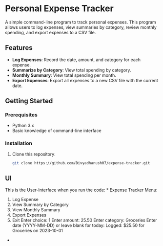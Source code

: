 # Personal Expense Tracker

A simple command-line program to track personal expenses. This program allows users to log expenses, view summaries by category, review monthly spending, and export expenses to a CSV file.

## Features

- **Log Expenses**: Record the date, amount, and category for each expense.
- **Summarize by Category**: View total spending by category.
- **Monthly Summary**: View total spending per month.
- **Export Expenses**: Export all expenses to a new CSV file with the current date.

## Getting Started

### Prerequisites

- Python 3.x
- Basic knowledge of command-line interface

### Installation

1. Clone this repository:
   ```bash
   git clone https://github.com/Divyadhanush07/expense-tracker.git

## UI

This is the User-Interface when you run the code:
*
Expense Tracker Menu:
1. Log Expense
2. View Summary by Category
3. View Monthly Summary
4. Export Expenses
5. Exit
Enter choice: 1
Enter amount: 25.50
Enter category: Groceries
Enter date (YYYY-MM-DD) or leave blank for today:
Logged: $25.50 for Groceries on 2023-10-01
*
